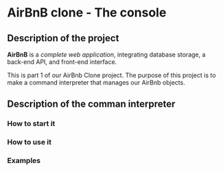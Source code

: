 # AirBnB clone - The console

## Description of the project
**AirBnB** is a *complete web application*, integrating database storage, a back-end API, and front-end interface.

This is part 1 of our AirBnb Clone project. The purpose of this project is to make a command interpreter that manages our AirBnb objects.

## Description of the comman interpreter
### How to start it
### How to use it
### Examples
